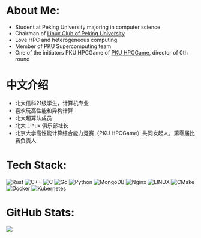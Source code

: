 # About Me:

- Student at Peking University majoring in computer science
- Chairman of [Linux Club of Peking University](github.com/lcpu-club/)
- Love HPC and heterogeneous computing
- Member of PKU Supercomputing team
- One of the initiators PKU HPCGame of [PKU HPCGame](https://hpcgame.pku.edu.cn), director of 0th round

# 中文介绍

- 北大信科21级学生，计算机专业
- 喜欢玩高性能和异构计算
- 北大超算队成员
- 北大 Linux 俱乐部社长
- 北京大学高性能计算综合能力竞赛（PKU HPCGame）共同发起人，第零届比赛负责人

# Tech Stack:
 ![Rust](https://img.shields.io/badge/rust-%23000000.svg?style=flat&logo=rust&logoColor=white) ![C++](https://img.shields.io/badge/c++-%2300599C.svg?style=flat&logo=c%2B%2B&logoColor=white) ![C](https://img.shields.io/badge/c-%2300599C.svg?style=flat&logo=c&logoColor=white) ![Go](https://img.shields.io/badge/go-%2300ADD8.svg?style=flat&logo=go&logoColor=white) ![Python](https://img.shields.io/badge/python-3670A0?style=flat&logo=python&logoColor=ffdd54) ![MongoDB](https://img.shields.io/badge/MongoDB-%234ea94b.svg?style=flat&logo=mongodb&logoColor=white) ![Nginx](https://img.shields.io/badge/nginx-%23009639.svg?style=flat&logo=nginx&logoColor=white) ![LINUX](https://img.shields.io/badge/Linux-FCC624?style=flat&logo=linux&logoColor=black) ![CMake](https://img.shields.io/badge/CMake-%23008FBA.svg?style=flat&logo=cmake&logoColor=white) ![Docker](https://img.shields.io/badge/docker-%230db7ed.svg?style=flat&logo=docker&logoColor=white)  ![Kubernetes](https://img.shields.io/badge/kubernetes-%23326ce5.svg?style=flat&logo=kubernetes&logoColor=white)
# GitHub Stats:
![](https://github-readme-stats.vercel.app/api?username=leavelet&theme=default&hide_border=false&include_all_commits=false&count_private=false)<br/>

